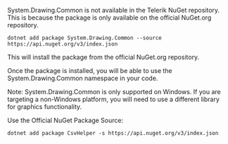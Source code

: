 System.Drawing.Common is not available in the Telerik NuGet repository. This is because the package is only available on the official NuGet.org repository.

    dotnet add package System.Drawing.Common --source https://api.nuget.org/v3/index.json

This will install the package from the official NuGet.org repository.

Once the package is installed, you will be able to use the System.Drawing.Common namespace in your code.

Note: System.Drawing.Common is only supported on Windows. If you are targeting a non-Windows platform, you will need to use a different library for graphics functionality.



Use the Official NuGet Package Source:

    dotnet add package CsvHelper -s https://api.nuget.org/v3/index.json
